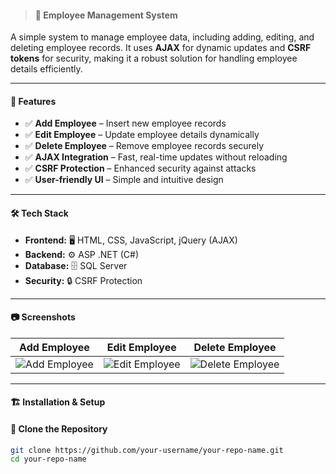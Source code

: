 > #### 🏢 Employee Management System

A simple system to manage employee data, including adding, editing, and deleting employee records. It uses **AJAX** for dynamic updates and **CSRF tokens** for security, making it a robust solution for handling employee details efficiently.

---

#### 🚀 Features

- ✅ **Add Employee** – Insert new employee records  
- ✅ **Edit Employee** – Update employee details dynamically  
- ✅ **Delete Employee** – Remove employee records securely  
- ✅ **AJAX Integration** – Fast, real-time updates without reloading  
- ✅ **CSRF Protection** – Enhanced security against attacks  
- ✅ **User-friendly UI** – Simple and intuitive design  

---

#### 🛠️ Tech Stack

- **Frontend:** 🖥️ HTML, CSS, JavaScript, jQuery (AJAX)  
- **Backend:** ⚙️ ASP .NET (C#)  
- **Database:** 🗄️ SQL Server  
- **Security:** 🔒 CSRF Protection  

---

#### 📷 Screenshots

| Add Employee | Edit Employee | Delete Employee |
|-------------|--------------|---------------|
| ![Add Employee](assets/add_employee.png) | ![Edit Employee](assets/edit_employee.png) | ![Delete Employee](assets/delete_employee.png) |

---

#### 🏗️ Installation & Setup

#### 🔹 Clone the Repository
```sh
git clone https://github.com/your-username/your-repo-name.git
cd your-repo-name
